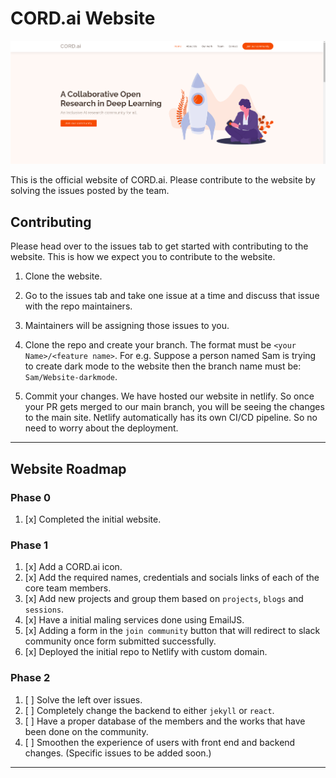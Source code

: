 # **CORD.ai Website**

![alt text](assets/img/portfolio/cordai.png)

This is the official website of CORD.ai. Please contribute to the website by solving the issues posted by the team. 

## **Contributing**

Please head over to the issues tab to get started with contributing to the website. This is how we expect you to contribute to the website.

1. Clone the website.
2. Go to the issues tab and take one issue at a time and discuss that issue with the repo maintainers. 
3. Maintainers will be assigning those issues to you. 
4. Clone the repo and create your branch. The format must be `<your Name>/<feature name>`. For e.g. Suppose a person named Sam is trying to create dark mode to the website then the branch name must be: `Sam/Website-darkmode`. 

5. Commit your changes. We have hosted our website in netlify. So once your PR gets merged to our main branch, you will be seeing the changes to the main site. Netlify automatically has its own CI/CD pipeline. So no need to worry about the deployment. 

---

## **Website Roadmap**
### **Phase 0**

1. [x] Completed the initial website.

### **Phase 1**

1. [x] Add a CORD.ai icon.
2. [x] Add the required names, credentials and socials links of each of the core team members. 
3. [x] Add new projects and group them based on `projects`, `blogs` and `sessions`. 
4. [x] Have a initial maling services done using EmailJS.
5. [x] Adding a form in the `join community` button that will redirect to slack community once form submitted successfully. 
6. [x] Deployed the initial repo to Netlify with custom domain. 

### **Phase 2**

1. [ ] Solve the left over issues. 
2. [ ] Completely change the backend to either `jekyll` or `react`.
3. [ ] Have a proper database of the members and the works that have been done on the community. 
4. [ ] Smoothen the experience of users with front end and backend changes. (Specific issues to be added soon.)

---

